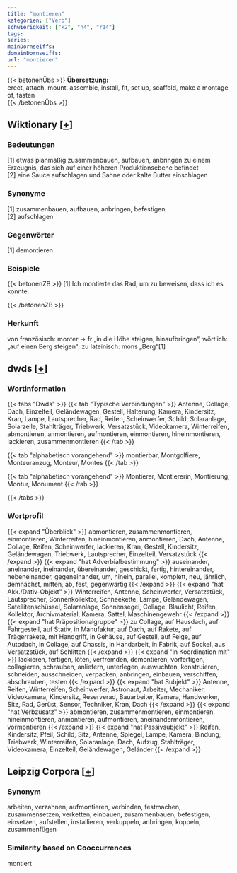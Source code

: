 ```yaml
---
title: "montieren"
kategorien: ["Verb"]
schwierigkeit: ["k2", "h4", "r14"]
tags:
series:
mainDornseiffs:
domainDornseiffs:
url: "montieren"
---
```


{{< betonenÜbs >}}
**Übersetzung:**  
erect, attach, mount, assemble, install, fit, set up, scaffold, make a montage of, fasten  
{{< /betonenÜbs >}}

## Wiktionary [[+](https://de.wiktionary.org/wiki/montieren)]

### Bedeutungen
[1] etwas planmäßig zusammenbauen, aufbauen, anbringen zu einem Erzeugnis, das sich auf einer höheren Produktionsebene befindet  
[2] eine Sauce aufschlagen und Sahne oder kalte Butter einschlagen  

### Synonyme
[1] zusammenbauen, aufbauen, anbringen, befestigen  
[2] aufschlagen  

### Gegenwörter
[1] demontieren  

### Beispiele
{{< betonenZB >}}
[1] Ich montierte das Rad, um zu beweisen, dass ich es konnte.  

{{< /betonenZB >}}
### Herkunft
von französisch: monter → fr „in die Höhe steigen, hinaufbringen“, wörtlich: „auf einen Berg steigen“; zu lateinisch: mons „Berg“[1]  



## dwds [[+](https://www.dwds.de/wb/montieren)]

### Wortinformation
{{< tabs "Dwds" >}}
{{< tab "Typische Verbindungen" >}}
Antenne, Collage, Dach, Einzelteil, Geländewagen, Gestell, Halterung, Kamera, Kindersitz, Kran, Lampe, Lautsprecher, Rad, Reifen, Scheinwerfer, Schild, Solaranlage, Solarzelle, Stahlträger, Triebwerk, Versatzstück, Videokamera, Winterreifen, abmontieren, anmontieren, aufmontieren, einmontieren, hineinmontieren, lackieren, zusammenmontieren
{{< /tab >}}

{{< tab "alphabetisch vorangehend" >}}
montierbar, Montgolfiere, Monteuranzug, Monteur, Montes
{{< /tab >}}

{{< tab "alphabetisch vorangehend" >}}
Montierer, Montiererin, Montierung, Montur, Monument
{{< /tab >}}

{{< /tabs >}}

### Wortprofil
{{< expand "Überblick" >}} abmontieren, zusammenmontieren, einmontieren, Winterreifen, hineinmontieren, anmontieren, Dach, Antenne, Collage, Reifen, Scheinwerfer, lackieren, Kran, Gestell, Kindersitz, Geländewagen, Triebwerk, Lautsprecher, Einzelteil, Versatzstück {{< /expand >}}
{{< expand "hat Adverbialbestimmung" >}} auseinander, aneinander, ineinander, übereinander, geschickt, fertig, hintereinander, nebeneinander, gegeneinander, um, hinein, parallel, komplett, neu, jährlich, demnächst, mitten, ab, fest, gegenwärtig {{< /expand >}}
{{< expand "hat Akk./Dativ-Objekt" >}} Winterreifen, Antenne, Scheinwerfer, Versatzstück, Lautsprecher, Sonnenkollektor, Schneekette, Lampe, Geländewagen, Satellitenschüssel, Solaranlage, Sonnensegel, Collage, Blaulicht, Reifen, Kollektor, Archivmaterial, Kamera, Sattel, Maschinengewehr {{< /expand >}}
{{< expand "hat Präpositionalgruppe" >}} zu Collage, auf Hausdach, auf Fahrgestell, auf Stativ, in Manufaktur, auf Dach, auf Rakete, auf Trägerrakete, mit Handgriff, in Gehäuse, auf Gestell, auf Felge, auf Autodach, in Collage, auf Chassis, in Handarbeit, in Fabrik, auf Sockel, aus Versatzstück, auf Schlitten {{< /expand >}}
{{< expand "in Koordination mit" >}} lackieren, fertigen, löten, verfremden, demontieren, vorfertigen, collagieren, schrauben, anliefern, unterlegen, auswuchten, konstruieren, schneiden, ausschneiden, verpacken, anbringen, einbauen, verschiffen, abschrauben, testen {{< /expand >}}
{{< expand "hat Subjekt" >}} Antenne, Reifen, Winterreifen, Scheinwerfer, Astronaut, Arbeiter, Mechaniker, Videokamera, Kindersitz, Reserverad, Bauarbeiter, Kamera, Handwerker, Sitz, Rad, Gerüst, Sensor, Techniker, Kran, Dach {{< /expand >}}
{{< expand "hat Verbzusatz" >}} abmontieren, zusammenmontieren, einmontieren, hineinmontieren, anmontieren, aufmontieren, aneinandermontieren, vormontieren {{< /expand >}}
{{< expand "hat Passivsubjekt" >}} Reifen, Kindersitz, Pfeil, Schild, Sitz, Antenne, Spiegel, Lampe, Kamera, Bindung, Triebwerk, Winterreifen, Solaranlage, Dach, Aufzug, Stahlträger, Videokamera, Einzelteil, Geländewagen, Geländer {{< /expand >}}

## Leipzig Corpora [[+](https://corpora.uni-leipzig.de/en/res?word=montieren&corpusId=deu_newscrawl-public_2018)]


### Synonym
arbeiten, verzahnen, aufmontieren, verbinden, festmachen, zusammensetzen, verketten, einbauen, zusammenbauen, befestigen, einsetzen, aufstellen, installieren, verkuppeln, anbringen, koppeln, zusammenfügen


### Similarity based on Cooccurrences
montiert

